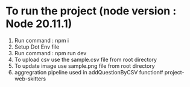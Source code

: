# To run the project (node version : Node 20.11.1)

1. Run command : npm i
3. Setup Dot Env file
3. Run command : npm run dev
4. To upload csv use the sample.csv file from root directory
5. To update image use sample.png file from root directory
6. aggregration pipeline used in addQuestionByCSV function#   p r o j e c t - w e b - s k i t t e r s  
 